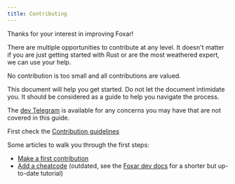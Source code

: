 ```yaml
---
title: Contributing
---
```


Thanks for your interest in improving Foxar!

There are multiple opportunities to contribute at any level. It doesn't matter if you are just getting started with Rust or are the most weathered expert, we can use your help.

No contribution is too small and all contributions are valued.

This document will help you get started. Do not let the document intimidate you. It should be considered as a guide to help you navigate the process.

The [dev Telegram](https://t.me/foxar_rs) is available for any concerns you may have that are not covered in this guide.

First check the [Contribution guidelines](https://github.com/bchainhub/foxar/blob/master/CONTRIBUTING.md)

Some articles to walk you through the first steps:

- [Make a first contribution](https://dev.to/teddav/foxar-open-source-contribution-1k2d)
- [Add a cheatcode](https://dev.to/teddav/foxar-add-a-cheatcode-5hc8) (outdated, see the [Foxar dev docs](https://github.com/bchainhub/foxar/blob/master/docs/dev/cheatcodes.md#adding-a-new-cheatcode) for a shorter but up-to-date tutorial)
